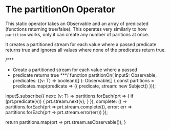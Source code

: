 # The partitionOn Operator

This static operator takes an Observable and an array of predicated (functions returning true/false).
This operates very similarly to how `partition` works, only it can create any number of paritions at once.

It creates a partitioned stream for each value where a passed predicate returns true and ignores all values where none of the predicates return true.

/***
 * Create a partitioned stream for each value where a passed
 * predicate returns true
 ***/
function partitionOn<T>(
  input$: Observable<T>,
  predicates: ((v: T) => boolean)[]
): Observable<T>[] {
  const partitions = predicates.map(predicate => ({
    predicate,
    stream: new Subject<T>()
  }));

  input$.subscribe({
    next: (v: T) =>
      partitions.forEach(prt => {
        if (prt.predicate(v)) {
          prt.stream.next(v);
        }
      }),
    complete: () => partitions.forEach(prt => prt.stream.complete()),
    error: err => partitions.forEach(prt => prt.stream.error(err))
  });

  return partitions.map(prt => prt.stream.asObservable());
}
